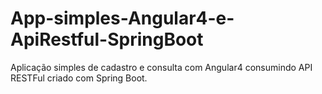 # App-simples-Angular4-e-ApiRestful-SpringBoot
Aplicação simples de cadastro e consulta com Angular4 consumindo API RESTFul criado com Spring Boot.
